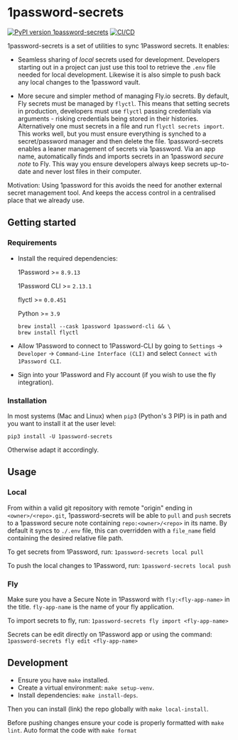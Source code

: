 # 1password-secrets

[![PyPI version 1password-secrets](https://img.shields.io/pypi/v/1password-secrets.svg)](https://pypi.python.org/pypi/1password-secrets/)
[![CI/CD](https://github.com/significa/1password-secrets/actions/workflows/ci-cd.yaml/badge.svg)](https://github.com/significa/1password-secrets/actions/workflows/ci-cd.yaml)

1password-secrets is a set of utilities to sync 1Password secrets. It enables:

- Seamless sharing of _local_ secrets used for development.
  Developers starting out in a project can just use this tool to retrieve the `.env` file needed for
  local development.
  Likewise it is also simple to push back any local changes to the 1password vault.

- More secure and simpler method of managing Fly.io secrets.
  By default, Fly secrets must be managed by `flyctl`. This means that setting secrets in
  production, developers must use `flyctl` passing credentials via arguments - risking credentials
  being stored in their histories. Alternatively one must secrets in a file and run
  `flyctl secrets import`. This works well, but you must ensure everything is synched to a
  secret/password manager and then delete the file.
  1password-secrets enables a leaner management of secrets via 1password. Via an app name,
  automatically finds and imports secrets in an 1password _secure note_ to Fly. This way you ensure
  developers always keep secrets up-to-date and never lost files in their computer.

Motivation: Using 1password for this avoids the need for another external secret management tool.
And keeps the access control in a centralised place that we already use.

## Getting started

### Requirements

- Install the required dependencies:

  1Password >= `8.9.13`

  1Password CLI >= `2.13.1`

  flyctl >= `0.0.451`

  Python >= `3.9`

  ```
  brew install --cask 1password 1password-cli && \
  brew install flyctl
  ```

- Allow 1Password to connect to 1Password-CLI by going to `Settings` -> `Developer` ->
  `Command-Line Interface (CLI)` and select `Connect with 1Password CLI`.

- Sign into your 1Password and Fly account (if you wish to use the fly integration).

### Installation

In most systems (Mac and Linux) when `pip3` (Python's 3 PIP) is in path
and you want to install it at the user level:

`pip3 install -U 1password-secrets`

Otherwise adapt it accordingly.

## Usage

### Local

From within a valid git repository with remote "origin" ending in `<owner>/<repo>.git`,
1password-secrets will be able to `pull` and `push` secrets to a 1password secure note containing
`repo:<owner>/<repo>` in its name. By default it syncs to `./.env` file,
this can overridden with a `file_name` field containing the desired relative file path.

To get secrets from 1Password, run:
`1password-secrets local pull`

To push the local changes to 1Password, run:
`1password-secrets local push`

### Fly

Make sure you have a Secure Note in 1Password with `fly:<fly-app-name>` in the title. `fly-app-name`
is the name of your fly application.

To import secrets to fly, run:
`1password-secrets fly import <fly-app-name>`

Secrets can be edit directly on 1Password app or using the command:
`1password-secrets fly edit <fly-app-name>`

## Development

- Ensure you have `make` installed.
- Create a virtual environment: `make setup-venv`.
- Install dependencies: `make install-deps`.

Then you can install (link) the repo globally with `make local-install`.

Before pushing changes ensure your code is properly formatted with `make lint`.
Auto format the code with `make format`
